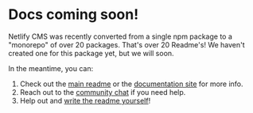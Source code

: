 # Docs coming soon!

Netlify CMS was recently converted from a single npm package to a "monorepo" of over 20 packages.
That's over 20 Readme's! We haven't created one for this package yet, but we will soon.

In the meantime, you can:

1. Check out the [main readme](https://github.com/decaporg/decap-cms/#readme) or the [documentation
   site](https://www.netlifycms.org) for more info.
2. Reach out to the [community chat](https://netlifycms.org/chat/) if you need help.
3. Help out and [write the readme yourself](https://github.com/decaporg/decap-cms/edit/master/packages/netlify-cms-ui-default/README.md)!
